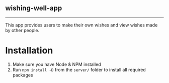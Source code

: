 ## wishing-well-app

---

This app provides users to make their own wishes and view wishes made by other people.

# Installation

1. Make sure you have Node & NPM installed
2. Run `npm install -D` from the `server/` folder to install all required packages
